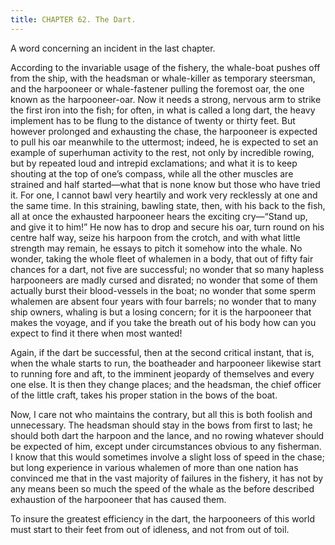 ```yaml
---
title: CHAPTER 62. The Dart.
---
```


A word concerning an incident in the last chapter.

According to the invariable usage of the fishery, the whale-boat pushes off from the ship, with the headsman or whale-killer as temporary steersman, and the harpooneer or whale-fastener pulling the foremost oar, the one known as the harpooneer-oar. Now it needs a strong, nervous arm to strike the first iron into the fish; for often, in what is called a long dart, the heavy implement has to be flung to the distance of twenty or thirty feet. But however prolonged and exhausting the chase, the harpooneer is expected to pull his oar meanwhile to the uttermost; indeed, he is expected to set an example of superhuman activity to the rest, not only by incredible rowing, but by repeated loud and intrepid exclamations; and what it is to keep shouting at the top of one’s compass, while all the other muscles are strained and half started—what that is none know but those who have tried it. For one, I cannot bawl very heartily and work very recklessly at one and the same time. In this straining, bawling state, then, with his back to the fish, all at once the exhausted harpooneer hears the exciting cry—“Stand up, and give it to him!” He now has to drop and secure his oar, turn round on his centre half way, seize his harpoon from the crotch, and with what little strength may remain, he essays to pitch it somehow into the whale. No wonder, taking the whole fleet of whalemen in a body, that out of fifty fair chances for a dart, not five are successful; no wonder that so many hapless harpooneers are madly cursed and disrated; no wonder that some of them actually burst their blood-vessels in the boat; no wonder that some sperm whalemen are absent four years with four barrels; no wonder that to many ship owners, whaling is but a losing concern; for it is the harpooneer that makes the voyage, and if you take the breath out of his body how can you expect to find it there when most wanted!

Again, if the dart be successful, then at the second critical instant, that is, when the whale starts to run, the boatheader and harpooneer likewise start to running fore and aft, to the imminent jeopardy of themselves and every one else. It is then they change places; and the headsman, the chief officer of the little craft, takes his proper station in the bows of the boat.

Now, I care not who maintains the contrary, but all this is both foolish and unnecessary. The headsman should stay in the bows from first to last; he should both dart the harpoon and the lance, and no rowing whatever should be expected of him, except under circumstances obvious to any fisherman. I know that this would sometimes involve a slight loss of speed in the chase; but long experience in various whalemen of more than one nation has convinced me that in the vast majority of failures in the fishery, it has not by any means been so much the speed of the whale as the before described exhaustion of the harpooneer that has caused them.

To insure the greatest efficiency in the dart, the harpooneers of this world must start to their feet from out of idleness, and not from out of toil.
